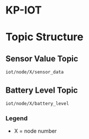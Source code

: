 # KP-IOT

# Topic Structure

## Sensor Value Topic
```
iot/node/X/sensor_data
```

## Battery Level Topic
```
iot/node/X/battery_level
```
### Legend
* X = node number
